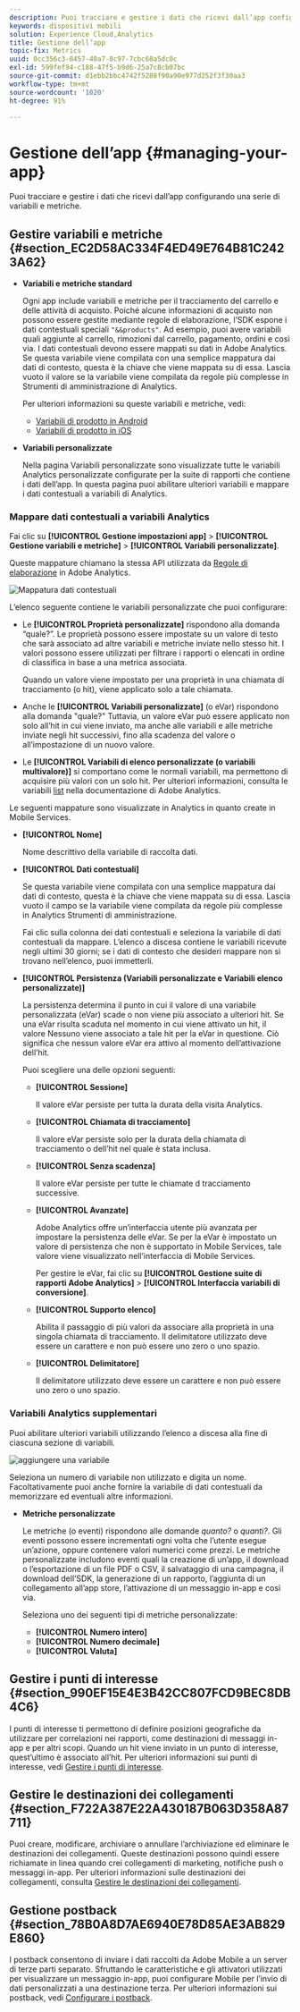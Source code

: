 ```yaml
---
description: Puoi tracciare e gestire i dati che ricevi dall’app configurando una serie di variabili e metriche.
keywords: dispositivi mobili
solution: Experience Cloud,Analytics
title: Gestione dell’app
topic-fix: Metrics
uuid: 0cc356c3-8457-40a7-8c97-7cbc68a5dc0c
exl-id: 599fef94-c188-47f5-b9d6-25a7c8cb07bc
source-git-commit: d1ebb2bbc4742f5288f90a90e977d252f3f30aa3
workflow-type: tm+mt
source-wordcount: '1020'
ht-degree: 91%

---
```


# Gestione dell’app {#managing-your-app}

Puoi tracciare e gestire i dati che ricevi dall’app configurando una serie di variabili e metriche.

## Gestire variabili e metriche   {#section_EC2D58AC334F4ED49E764B81C2423A62}

* **Variabili e metriche standard**

   Ogni app include variabili e metriche per il tracciamento del carrello e delle attività di acquisto. Poiché alcune informazioni di acquisto non possono essere gestite mediante regole di elaborazione, l’SDK espone i dati contestuali speciali `"&&products"`. Ad esempio, puoi avere variabili quali aggiunte al carrello, rimozioni dal carrello, pagamento, ordini e così via. I dati contestuali devono essere mappati su dati in Adobe Analytics. Se questa variabile viene compilata con una semplice mappatura dai dati di contesto, questa è la chiave che viene mappata su di essa. Lascia vuoto il valore se la variabile viene compilata da regole più complesse in Strumenti di amministrazione di Analytics.

   Per ulteriori informazioni su queste variabili e metriche, vedi:

   * [Variabili di prodotto in Android](/help/android/analytics-main/products/products.md)
   * [Variabili di prodotto in iOS](/help/ios/analytics-main/products/products.md)

* **Variabili personalizzate**

   Nella pagina Variabili personalizzate sono visualizzate tutte le variabili Analytics personalizzate configurate per la suite di rapporti che contiene i dati dell’app. In questa pagina puoi abilitare ulteriori variabili e mappare i dati contestuali a variabili di Analytics.

### Mappare dati contestuali a variabili Analytics

Fai clic su **[!UICONTROL Gestione impostazioni app]** > **[!UICONTROL Gestione variabili e metriche]** > **[!UICONTROL Variabili personalizzate]**.

Queste mappature chiamano la stessa API utilizzata da [Regole di elaborazione](https://experienceleague.adobe.com/docs/analytics/admin/admin-tools/processing-rules/processing-rules.html) in Adobe Analytics.

![Mappatura dati contestuali](assets/custom_data_content.png)

L’elenco seguente contiene le variabili personalizzate che puoi configurare:

* Le **[!UICONTROL Proprietà personalizzate]** rispondono alla domanda “quale?”. Le proprietà possono essere impostate su un valore di testo che sarà associato ad altre variabili e metriche inviate nello stesso hit. I valori possono essere utilizzati per filtrare i rapporti o elencati in ordine di classifica in base a una metrica associata.

   Quando un valore viene impostato per una proprietà in una chiamata di tracciamento (o hit), viene applicato solo a tale chiamata.

* Anche le **[!UICONTROL Variabili personalizzate]** (o eVar) rispondono alla domanda &quot;quale?&quot; Tuttavia, un valore eVar può essere applicato non solo all’hit in cui viene inviato, ma anche alle variabili e alle metriche inviate negli hit successivi, fino alla scadenza del valore o all’impostazione di un nuovo valore.
* Le **[!UICONTROL Variabili di elenco personalizzate (o variabili multivalore)]** si comportano come le normali variabili, ma permettono di acquisire più valori con un solo hit. Per ulteriori informazioni, consulta le variabili [list](https://experienceleague.adobe.com/docs/analytics/implementation/vars/page-vars/list.html?lang=en) nella documentazione di Adobe Analytics.

Le seguenti mappature sono visualizzate in Analytics in quanto create in Mobile Services.

* **[!UICONTROL Nome]**

   Nome descrittivo della variabile di raccolta dati.

* **[!UICONTROL Dati contestuali]**

   Se questa variabile viene compilata con una semplice mappatura dai dati di contesto, questa è la chiave che viene mappata su di essa. Lascia vuoto il campo se la variabile viene compilata da regole più complesse in Analytics Strumenti di amministrazione.

   Fai clic sulla colonna dei dati contestuali e seleziona la variabile di dati contestuali da mappare. L’elenco a discesa contiene le variabili ricevute negli ultimi 30 giorni; se i dati di contesto che desideri mappare non si trovano nell’elenco, puoi immetterli.

* **[!UICONTROL Persistenza (Variabili personalizzate e Variabili elenco personalizzate)]**

   La persistenza determina il punto in cui il valore di una variabile personalizzata (eVar) scade o non viene più associato a ulteriori hit. Se una eVar risulta scaduta nel momento in cui viene attivato un hit, il valore Nessuno viene associato a tale hit per la eVar in questione. Ciò significa che nessun valore eVar era attivo al momento dell’attivazione dell’hit.

   Puoi scegliere una delle opzioni seguenti:

   * **[!UICONTROL Sessione]**

      Il valore eVar persiste per tutta la durata della visita Analytics.

   * **[!UICONTROL Chiamata di tracciamento]**

      Il valore eVar persiste solo per la durata della chiamata di tracciamento o dell’hit nel quale è stata inclusa.

   * **[!UICONTROL Senza scadenza]**

      Il valore eVar persiste per tutte le chiamate d tracciamento successive.
   * **[!UICONTROL Avanzate]**

      Adobe Analytics offre un’interfaccia utente più avanzata per impostare la persistenza delle eVar. Se per la eVar è impostato un valore di persistenza che non è supportato in Mobile Services, tale valore viene visualizzato nell’interfaccia di Mobile Services.

      Per gestire le eVar, fai clic su **[!UICONTROL Gestione suite di rapporti Adobe Analytics]** > **[!UICONTROL Interfaccia variabili di conversione]**.

   * **[!UICONTROL Supporto elenco]**

      Abilita il passaggio di più valori da associare alla proprietà in una singola chiamata di tracciamento. Il delimitatore utilizzato deve essere un carattere e non può essere uno zero o uno spazio.

   * **[!UICONTROL Delimitatore]**

      Il delimitatore utilizzato deve essere un carattere e non può essere uno zero o uno spazio.

### Variabili Analytics supplementari

Puoi abilitare ulteriori variabili utilizzando l’elenco a discesa alla fine di ciascuna sezione di variabili.

![aggiungere una variabile](assets/add_variable.png)

Seleziona un numero di variabile non utilizzato e digita un nome. Facoltativamente puoi anche fornire la variabile di dati contestuali da memorizzare ed eventuali altre informazioni.

* **Metriche personalizzate**

   Le metriche (o eventi) rispondono alle domande *quanto?* o *quanti?*. Gli eventi possono essere incrementati ogni volta che l’utente esegue un’azione, oppure contenere valori numerici come prezzi. Le metriche personalizzate includono eventi quali la creazione di un’app, il download o l’esportazione di un file PDF o CSV, il salvataggio di una campagna, il download dell’SDK, la generazione di un rapporto, l’aggiunta di un collegamento all’app store, l’attivazione di un messaggio in-app e così via.

   Seleziona uno dei seguenti tipi di metriche personalizzate:

   * **[!UICONTROL Numero intero]**
   * **[!UICONTROL Numero decimale]**
   * **[!UICONTROL Valuta]**

## Gestire i punti di interesse {#section_990EF15E4E3B42CC807FCD9BEC8DB4C6}

I punti di interesse ti permettono di definire posizioni geografiche da utilizzare per correlazioni nei rapporti, come destinazioni di messaggi in-app e per altri scopi. Quando un hit viene inviato in un punto di interesse, quest’ultimo è associato all’hit. Per ulteriori informazioni sui punti di interesse, vedi   [Gestire i punti di interesse](/help/using/location/t-manage-points.md).

## Gestire le destinazioni dei collegamenti {#section_F722A387E22A430187B063D358A87711}

Puoi creare, modificare, archiviare o annullare l’archiviazione ed eliminare le destinazioni dei collegamenti. Queste destinazioni possono quindi essere richiamate in linea quando crei collegamenti di marketing, notifiche push o messaggi in-app. Per ulteriori informazioni sulle destinazioni dei collegamenti, consulta [Gestire le destinazioni dei collegamenti](/help/using/acquisition-main/c-manage-link-destinations/t-archive-unarchive-link-destinations.md).

## Gestione postback {#section_78B0A8D7AE6940E78D85AE3AB829E860}

I postback consentono di inviare i dati raccolti da Adobe Mobile a un server di terze parti separato. Sfruttando le caratteristiche e gli attivatori utilizzati per visualizzare un messaggio in-app, puoi configurare Mobile per l’invio di dati personalizzati a una destinazione terza. Per ulteriori informazioni sui postback, vedi   [Configurare i postback](/help/using/c-manage-app-settings/c-mob-confg-app/signals.md).
